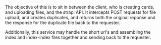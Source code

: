 The objective of this is to sit in between the client, who is creating cards, and uploading files, and the strapi API. It intercepts POST requests for file upload, and creates duplicates, and returns both the original reponse and the response for the duplicate file back to the requester.

Additionally, this service may handle the short url's and assembling the index and index-index files together and sending back to the requester.
